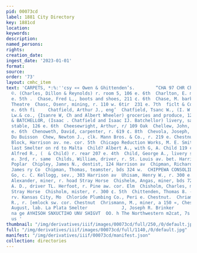 ```yaml
---
pid: 00073cd
label: 1881 City Directory
key: 1881cd
location: 
keywords: 
description: 
named_persons: 
rights: 
creation_date: 
ingest_date: '2023-01-01'
format: 
source: 
order: '73'
layout: cmhc_item
text: 'CARPETS, *:%:''csy «« Owen & Ghittenden’s.        “CHA 97 CHR Charles, Levin
  ©. (Charles, Dillon & Reynolds) r. room 5, 106 e. 6th  Charlton, E. minor, bes 621
  e. 5th .  Chase, Fred L,, boots and shoes, 211 ¢. 6th  Chase, M. barkpr, Grand Central
  Theatre  Chasc, Osenr, mining, r. 110 w. 6tir  231 e. 7th  ficlt & Co.) vr. 130
  e. 6th fi     Chatfield, Arthur J., eng’  Chatfield, Tsanc W., (I. W.Ch  CHATFIELD,
  Lw.& co., {Isanre W, Ch and Albert Wheeler) groceries and produce, 124 e. 6th  CHATFIELD
  & BATCHELLOR, (Isaac . Chatfield and Isaac IJ. Batchellor) livery, sale and feed
  stable, 126 e. 6th  Cheesewright, Arthur, r/ 109 Oak  Chellew, John, miner, r, 519
  e. 6th  Chenoweth, David, carpenter, r. 619 ¢. 8th  Chevola, Joseph, waiter, F.
  Du Buisson  Chew, Newton J., clk. Mann Bros. & Co., r. 219 e. Chestnut  Chicago
  Block, Harrison av. ne. cor. 5th  Chicago Reduction Works, M. E. Smith & Co., proprs,
  last Smelter on rd to Malta  Child? Albert A., with G, A. Child 119 ¢. 3d  Child,
  Alfred R., (  & Child) r. rear 207 e. 4th  Child, George A., livery stable, 119
  e. 3rd, r. same  Childs, William, driver, r. St. Louis av. bet. Harrison av. and
  Poplar  Chipley, James N., dentist, 124 Harrison av  Chipman, Richard, sampler Eddy,
  James ry Co  Chipman, Thomas, teamster, bds 324 w.  CHIPPEWA CONSOLIDATED MINING
  Go, c. C. Kellogg, sev., 303 Harrison av  Uhisam, Henry W., r. 300 e. Sth  Chisholm,
  Alexander, miner, r. hoad Stray Horse  Chishelm, Angas, miner, bds 724 c. 6th  Chisholm,
  A. D., driver TL. Herfoot, r. Pine aw. cor. Elm  Chisholm, Charles, miner, r. head
  Stray Horse  Chisholm, mister, r. 300 ¢. 5th  Chittenden, Thomas 8. -, (Owen & Chittenden)
  rv. Kansas City, Mo  Chloride Plumbing Co., Peri e. Chestnut.  Chriaman, Josephne
  R., r. [emlock sw. cor. Chestnut  Chrismann, M., miner, a 150 «, Chestnnt  Christ,
  August, lab. La Plata Smelter             J, Joseph R. Brinker                                           woo
  na ge AYHISOH SNXUCTIHO UNV SHIGVT  OO. h The Northwestern m2cat, 7s WeUR ANGE oo,
  us '
thumbnail: "/img/derivatives/iiif/images/00073cd/full/250,/0/default.jpg"
full: "/img/derivatives/iiif/images/00073cd/full/1140,/0/default.jpg"
manifest: "/img/derivatives/iiif/00073cd/manifest.json"
collection: directories
---
```


